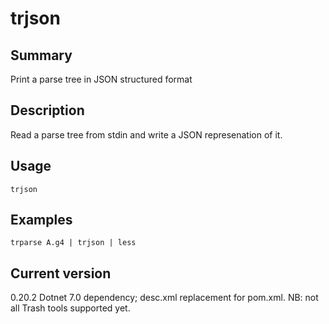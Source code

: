 # trjson

## Summary

Print a parse tree in JSON structured format

## Description

Read a parse tree from stdin and write a JSON represenation of it.

## Usage

    trjson

## Examples

    trparse A.g4 | trjson | less

## Current version

0.20.2 Dotnet 7.0 dependency; desc.xml replacement for pom.xml. NB: not all Trash tools supported yet.
